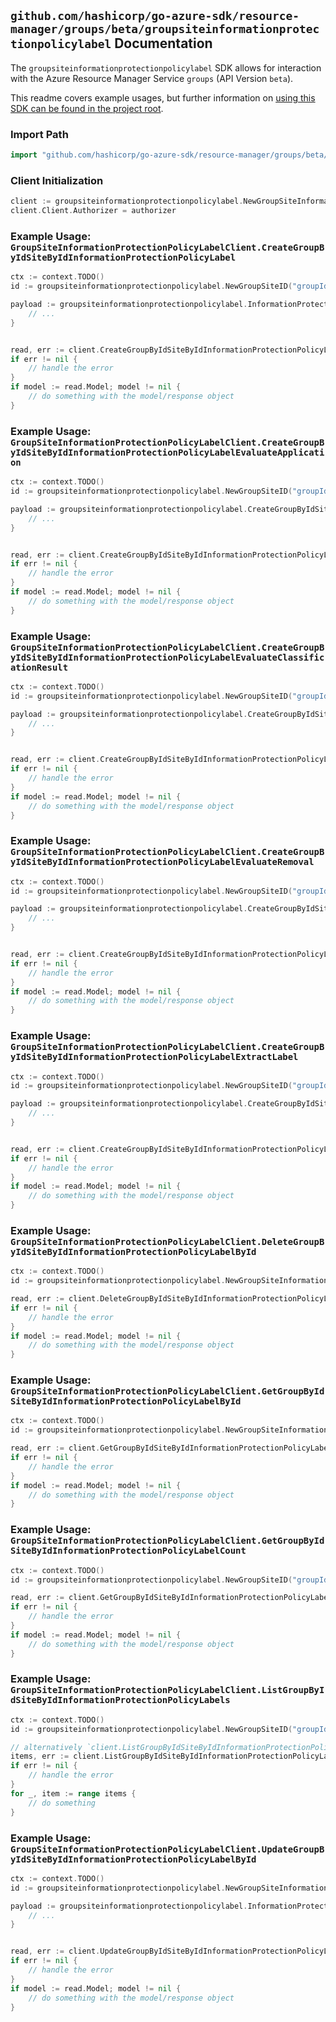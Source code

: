 
## `github.com/hashicorp/go-azure-sdk/resource-manager/groups/beta/groupsiteinformationprotectionpolicylabel` Documentation

The `groupsiteinformationprotectionpolicylabel` SDK allows for interaction with the Azure Resource Manager Service `groups` (API Version `beta`).

This readme covers example usages, but further information on [using this SDK can be found in the project root](https://github.com/hashicorp/go-azure-sdk/tree/main/docs).

### Import Path

```go
import "github.com/hashicorp/go-azure-sdk/resource-manager/groups/beta/groupsiteinformationprotectionpolicylabel"
```


### Client Initialization

```go
client := groupsiteinformationprotectionpolicylabel.NewGroupSiteInformationProtectionPolicyLabelClientWithBaseURI("https://management.azure.com")
client.Client.Authorizer = authorizer
```


### Example Usage: `GroupSiteInformationProtectionPolicyLabelClient.CreateGroupByIdSiteByIdInformationProtectionPolicyLabel`

```go
ctx := context.TODO()
id := groupsiteinformationprotectionpolicylabel.NewGroupSiteID("groupIdValue", "siteIdValue")

payload := groupsiteinformationprotectionpolicylabel.InformationProtectionLabel{
	// ...
}


read, err := client.CreateGroupByIdSiteByIdInformationProtectionPolicyLabel(ctx, id, payload)
if err != nil {
	// handle the error
}
if model := read.Model; model != nil {
	// do something with the model/response object
}
```


### Example Usage: `GroupSiteInformationProtectionPolicyLabelClient.CreateGroupByIdSiteByIdInformationProtectionPolicyLabelEvaluateApplication`

```go
ctx := context.TODO()
id := groupsiteinformationprotectionpolicylabel.NewGroupSiteID("groupIdValue", "siteIdValue")

payload := groupsiteinformationprotectionpolicylabel.CreateGroupByIdSiteByIdInformationProtectionPolicyLabelEvaluateApplicationRequest{
	// ...
}


read, err := client.CreateGroupByIdSiteByIdInformationProtectionPolicyLabelEvaluateApplication(ctx, id, payload)
if err != nil {
	// handle the error
}
if model := read.Model; model != nil {
	// do something with the model/response object
}
```


### Example Usage: `GroupSiteInformationProtectionPolicyLabelClient.CreateGroupByIdSiteByIdInformationProtectionPolicyLabelEvaluateClassificationResult`

```go
ctx := context.TODO()
id := groupsiteinformationprotectionpolicylabel.NewGroupSiteID("groupIdValue", "siteIdValue")

payload := groupsiteinformationprotectionpolicylabel.CreateGroupByIdSiteByIdInformationProtectionPolicyLabelEvaluateClassificationResultRequest{
	// ...
}


read, err := client.CreateGroupByIdSiteByIdInformationProtectionPolicyLabelEvaluateClassificationResult(ctx, id, payload)
if err != nil {
	// handle the error
}
if model := read.Model; model != nil {
	// do something with the model/response object
}
```


### Example Usage: `GroupSiteInformationProtectionPolicyLabelClient.CreateGroupByIdSiteByIdInformationProtectionPolicyLabelEvaluateRemoval`

```go
ctx := context.TODO()
id := groupsiteinformationprotectionpolicylabel.NewGroupSiteID("groupIdValue", "siteIdValue")

payload := groupsiteinformationprotectionpolicylabel.CreateGroupByIdSiteByIdInformationProtectionPolicyLabelEvaluateRemovalRequest{
	// ...
}


read, err := client.CreateGroupByIdSiteByIdInformationProtectionPolicyLabelEvaluateRemoval(ctx, id, payload)
if err != nil {
	// handle the error
}
if model := read.Model; model != nil {
	// do something with the model/response object
}
```


### Example Usage: `GroupSiteInformationProtectionPolicyLabelClient.CreateGroupByIdSiteByIdInformationProtectionPolicyLabelExtractLabel`

```go
ctx := context.TODO()
id := groupsiteinformationprotectionpolicylabel.NewGroupSiteID("groupIdValue", "siteIdValue")

payload := groupsiteinformationprotectionpolicylabel.CreateGroupByIdSiteByIdInformationProtectionPolicyLabelExtractLabelRequest{
	// ...
}


read, err := client.CreateGroupByIdSiteByIdInformationProtectionPolicyLabelExtractLabel(ctx, id, payload)
if err != nil {
	// handle the error
}
if model := read.Model; model != nil {
	// do something with the model/response object
}
```


### Example Usage: `GroupSiteInformationProtectionPolicyLabelClient.DeleteGroupByIdSiteByIdInformationProtectionPolicyLabelById`

```go
ctx := context.TODO()
id := groupsiteinformationprotectionpolicylabel.NewGroupSiteInformationProtectionPolicyLabelID("groupIdValue", "siteIdValue", "informationProtectionLabelIdValue")

read, err := client.DeleteGroupByIdSiteByIdInformationProtectionPolicyLabelById(ctx, id)
if err != nil {
	// handle the error
}
if model := read.Model; model != nil {
	// do something with the model/response object
}
```


### Example Usage: `GroupSiteInformationProtectionPolicyLabelClient.GetGroupByIdSiteByIdInformationProtectionPolicyLabelById`

```go
ctx := context.TODO()
id := groupsiteinformationprotectionpolicylabel.NewGroupSiteInformationProtectionPolicyLabelID("groupIdValue", "siteIdValue", "informationProtectionLabelIdValue")

read, err := client.GetGroupByIdSiteByIdInformationProtectionPolicyLabelById(ctx, id)
if err != nil {
	// handle the error
}
if model := read.Model; model != nil {
	// do something with the model/response object
}
```


### Example Usage: `GroupSiteInformationProtectionPolicyLabelClient.GetGroupByIdSiteByIdInformationProtectionPolicyLabelCount`

```go
ctx := context.TODO()
id := groupsiteinformationprotectionpolicylabel.NewGroupSiteID("groupIdValue", "siteIdValue")

read, err := client.GetGroupByIdSiteByIdInformationProtectionPolicyLabelCount(ctx, id)
if err != nil {
	// handle the error
}
if model := read.Model; model != nil {
	// do something with the model/response object
}
```


### Example Usage: `GroupSiteInformationProtectionPolicyLabelClient.ListGroupByIdSiteByIdInformationProtectionPolicyLabels`

```go
ctx := context.TODO()
id := groupsiteinformationprotectionpolicylabel.NewGroupSiteID("groupIdValue", "siteIdValue")

// alternatively `client.ListGroupByIdSiteByIdInformationProtectionPolicyLabels(ctx, id)` can be used to do batched pagination
items, err := client.ListGroupByIdSiteByIdInformationProtectionPolicyLabelsComplete(ctx, id)
if err != nil {
	// handle the error
}
for _, item := range items {
	// do something
}
```


### Example Usage: `GroupSiteInformationProtectionPolicyLabelClient.UpdateGroupByIdSiteByIdInformationProtectionPolicyLabelById`

```go
ctx := context.TODO()
id := groupsiteinformationprotectionpolicylabel.NewGroupSiteInformationProtectionPolicyLabelID("groupIdValue", "siteIdValue", "informationProtectionLabelIdValue")

payload := groupsiteinformationprotectionpolicylabel.InformationProtectionLabel{
	// ...
}


read, err := client.UpdateGroupByIdSiteByIdInformationProtectionPolicyLabelById(ctx, id, payload)
if err != nil {
	// handle the error
}
if model := read.Model; model != nil {
	// do something with the model/response object
}
```
